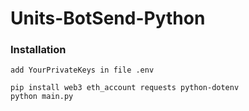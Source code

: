 # Units-BotSend-Python

### Installation
`add YourPrivateKeys in file .env`

```
pip install web3 eth_account requests python-dotenv
python main.py
```
